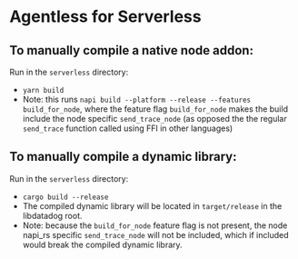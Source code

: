 # Agentless for Serverless

## To manually compile a native node addon:
Run in the `serverless` directory:
- `yarn build`
- Note: this runs `napi build --platform --release --features build_for_node`, where the feature flag `build_for_node` makes the build include the node specific `send_trace_node` (as opposed the the regular `send_trace` function called using FFI in other languages)

## To manually compile a dynamic library:
Run in the `serverless` directory:
- `cargo build --release`
- The compiled dynamic library will be located in `target/release` in the libdatadog root.
- Note: because the `build_for_node` feature flag is not present, the node napi_rs specific `send_trace_node` will not be included, which if included would break the compiled dynamic library.